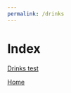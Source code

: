 ```yaml
---
permalink: /drinks
---
```

# Index

[Drinks test](https://www.google.com)

[Home](https://thomasjbarrett82.github.io)
